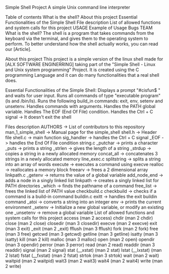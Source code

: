Simple Shell Project
A simple Unix command line interpreter

Table of contents
What is the shell?
About this project
Essential Functionalities of the Simple Shell
File description
List of allowed functions and system calls for this project
USAGE
Example of Usage
Bugs
TEAM
What is the shell?
The shell is a program that takes commands from the keyboard via the terminal, and gives them to the operating system to perform.
To better understand how the shell actually works, you can read our [Article].

About this project
This project is a simple version of the linux shell made for [ALX SOFTWARE ENGINERRING] taking part of the "Simple Shell - Linux and Unix system programming" Project.
It is created using the C programming Language and it can do many functionalities that a real shell does.

Essential Functionalities of the Simple Shell:
Displays a prompt "#cisfun$ " and waits for user input.
Runs all commands of type "executable program" (ls and /bin/ls).
Runs the following build_in commands: exit, env, setenv and unsetenv.
Handles commands with arguments.
Handles the PATH global variable.
Handles The EOF (End Of File) condition.
Handles the Ctrl + C signal -> It doesn't exit the shell

Files description
AUTHORS -> List of contributors to this repository
man_1_simple_shell -> Manual page for the simple_shell
shell.h -> Header file
shell.c -> main function
sig_handler -> handles the Ctrl + C signal
_EOF -> handles the End Of File condition
string.c
_putchar -> prints a character
_puts -> prints a string
_strlen -> gives the length of a string
_strdup -> copies a string in a newly allocated memory
concat_all -> concatenates 3 strings in a newly allocated memory
line_exec.c
splitstring -> splits a string into an array of words
execute -> executes a command using execve
realloc -> reallocates a memory block
freearv -> frees a 2 dimensional array
linkpath.c
_getenv -> returns the value of a global variable
add_node_end -> adds a node in a singly linked list
linkpath -> creates a singly linked list for PATH directories
_which -> finds the pathname of a command
free_list -> frees the linked list of PATH value
checkbuild.c
checkbuild -> checks if a command is a build-in command
buildin.c
exitt -> handles the exit buildin command
_atoi -> converts a string into an integer
env -> prints the current environment
_setenv -> Initialize a new global variable, or modify an existing one
_unsetenv -> remove a global variable
List of allowed functions and system calls for this project
access (man 2 access)
chdir (man 2 chdir)
close (man 2 close)
closedir (man 3 closedir)
execve (man 2 execve)
exit (man 3 exit)
_exit (man 2 _exit)
fflush (man 3 fflush)
fork (man 2 fork)
free (man 3 free)
getcwd (man 3 getcwd)
getline (man 3 getline)
isatty (man 3 isatty)
kill (man 2 kill)
malloc (man 3 malloc)
open (man 2 open)
opendir (man 3 opendir)
perror (man 3 perror)
read (man 2 read)
readdir (man 3 readdir)
signal (man 2 signal)
stat (__xstat) (man 2 stat)
lstat (__lxstat) (man 2 lstat)
fstat (__fxstat) (man 2 fstat)
strtok (man 3 strtok)
wait (man 2 wait)
waitpid (man 2 waitpid)
wait3 (man 2 wait3)
wait4 (man 2 wait4)
write (man 2 write)
